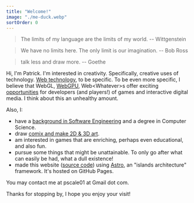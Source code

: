 ```yaml
---
title: "Welcome!"
image: "./me-duck.webp"
sortOrder: 0
---
```


> The limits of my language are the limits of my world. -- Wittgenstein

> We have no limits here. The only limit is our imagination. -- Bob Ross

> talk less and draw more. -- Goethe

Hi, I'm Patrick. I'm interested in creativity. Specifically, creative uses of technology. [Web technology](https://arxiv.org/pdf/2304.14791), to be specific. To be even more specific, I believe that WebGL, [WebGPU](https://www.gamedeveloper.com/programming/unity-sees-webgpu-is-a-growing-market-for-game-development), Web&lt;Whatever&gt;s offer exciting [opportunities](https://www.researchandmarkets.com/reports/5939597/browser-games-market-report) for developers (and players!) of games and interactive digital media. I think about this an unhealthy amount.

Also, I:
- have a [background in Software Engineering](/resume.pdf) and a degree in Computer Science.
- draw [comix and make 2D & 3D art](/#art).
- am interested in games that are enriching, perhaps even educational, and also fun.
- pursue some things that might be unattainable. To only go after what can easily be had, what a dull existence!
- made this website ([source code](https://github.com/patreeceeo/patreeceeo.github.io)) using [Astro](https://astro.build), an "islands architecture" framework. It's hosted on GitHub Pages.

You may contact me at pscale01 at Gmail dot com.

Thanks for stopping by, I hope you enjoy your visit!
